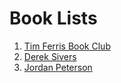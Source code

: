 # Book Lists

1. [Tim Ferris Book Club](https://tim.blog/category/tim-ferriss-book-club/)
1. [Derek Sivers](https://sive.rs/book)
2. [Jordan Peterson](https://www.jordanbpeterson.com/great-books/)